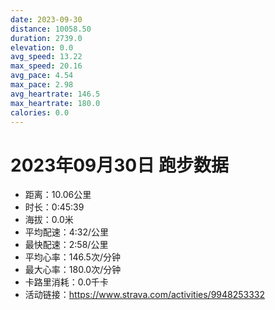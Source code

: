 ```yaml
---
date: 2023-09-30
distance: 10058.50
duration: 2739.0
elevation: 0.0
avg_speed: 13.22
max_speed: 20.16
avg_pace: 4.54
max_pace: 2.98
avg_heartrate: 146.5
max_heartrate: 180.0
calories: 0.0
---
```


# 2023年09月30日 跑步数据

- 距离：10.06公里
- 时长：0:45:39
- 海拔：0.0米
- 平均配速：4:32/公里
- 最快配速：2:58/公里
- 平均心率：146.5次/分钟
- 最大心率：180.0次/分钟
- 卡路里消耗：0.0千卡
- 活动链接：https://www.strava.com/activities/9948253332
